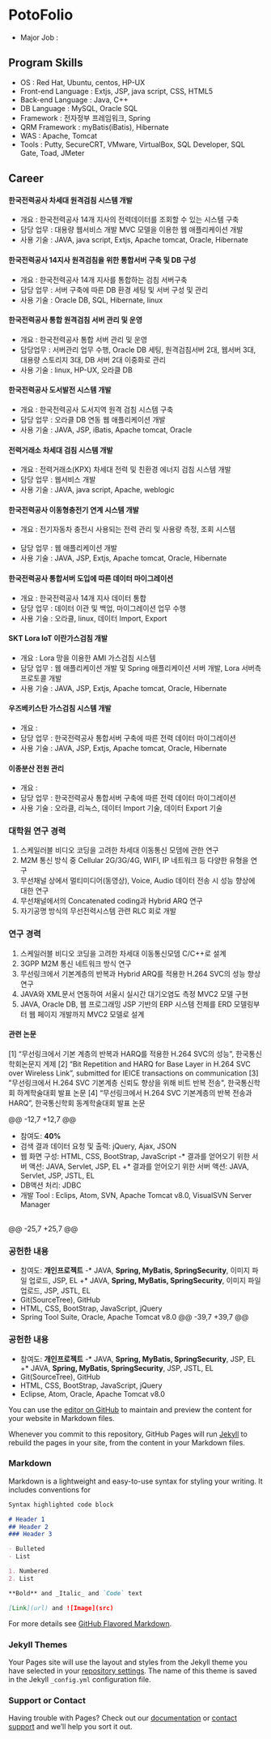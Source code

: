 # PotoFolio

- Major Job : 


## Program Skills
- OS : Red Hat, Ubuntu, centos, HP-UX
- Front-end Language : Extjs, JSP, java script, CSS, HTML5
- Back-end Language : Java, C++
- DB Language : MySQL, Oracle SQL
- Framework : 전자정부 프레임워크, Spring
- QRM Framework : myBatis(iBatis), Hibernate
- WAS : Apache, Tomcat
- Tools : Putty, SecureCRT, VMware, VirtualBox, SQL Developer, SQL Gate, Toad, JMeter


## Career

#### 한국전력공사 차세대 원격검침 시스템 개발
* 개요 : 한국전력공사 14개 지사의 전력데이터를 조회할 수 있는 시스템 구축
* 담당 업무 : 대용량 웹서비스 개발 MVC 모델을 이용한 웹 애플리케이션 개발
* 사용 기술 : JAVA, java script, Extjs, Apache tomcat, Oracle, Hibernate

#### 한국전력공사 14지사 원격검침을 위한 통합서버 구축 및 DB 구성
* 개요 : 한국전력공사 14개 지사를 통합하는 검침 서버구축
* 담당 업무 : 서버 구축에 따른 DB 환경 세팅 및 서버 구성 및 관리
* 사용 기술 : Oracle DB, SQL, Hibernate, linux

#### 한국전력공사 통합 원격검침 서버 관리 및 운영
* 개요 : 한국전력공사 통합 서버 관리 및 운영                            
* 담당업무 : 서버관리 업무 수행, Oracle DB 세팅, 원격검침서버 2대, 웹서버 3대, 대용량 스토리지 3대, DB 서버 2대 이중화로 관리
* 사용 기술 : linux, HP-UX, 오라클 DB

#### 한국전력공사 도서발전 시스템 개발
* 개요 : 한국전력공사 도서지역 원격 검침 시스템 구축
* 담당 업무 : 오라클 DB 연동 웹 애플리케이션 개발
* 사용 기술 : JAVA, JSP, iBatis, Apache tomcat, Oracle

#### 전력거래소 차세대 검침 시스템 개발
* 개요 : 전력거래소(KPX) 차세대 전력 및 친환경 에너지 검침 시스템 개발
* 담당 업무 : 웹서비스 개발
* 사용 기술 : JAVA, java script, Apache, weblogic 

#### 한국전력공사 이동형충전기 연계 시스템 개발
* 개요 : 전기자동차 충전시 사용되는 전력 관리 및 사용량 측정, 조회 시스템                      
* 담당 업무 : 웹 애플리케이션 개발
* 사용 기술 : JAVA, JSP, Extjs, Apache tomcat, Oracle, Hibernate

#### 한국전력공사 통합서버 도입에 따른 데이터 마이그레이션
* 개요 : 한국전력공사 14개 지사 데이터 통합                     
* 담당 업무 : 데이터 이관 및 백업, 마이그레이션 업무 수행      
* 사용 기술 : 오라클, linux, 데이터 Import, Export

#### SKT Lora IoT 이란가스검침 개발
* 개요 : Lora 망을 이용한 AMI 가스검침 시스템
* 담당 업무 : 웹 애플리케이션 개발 및 Spring 애플리케이션 서버 개발, Lora 서버측 프로토콜 개발
* 사용 기술 : JAVA, JSP, Extjs, Apache tomcat, Oracle, Hibernate

#### 우즈베키스탄 가스검침 시스템 개발
* 개요 : 
* 담당 업무 : 한국전력공사 통합서버 구축에 따른 전력 데이터 마이그레이션
* 사용 기술 : JAVA, JSP, Extjs, Apache tomcat, Oracle, Hibernate

#### 이종분산 전원 관리
* 개요 : 
* 담당 업무 : 한국전력공사 통합서버 구축에 따른 전력 데이터 마이그레이션
* 사용 기술 : 오라클, 리눅스, 데이터 Import 기술, 데이터 Export 기술 


### 대학원 연구 경력
1. 스케일러블 비디오 코딩을 고려한 차세대 이동통신 모뎀에 관한 연구
2. M2M 통신 방식 중 Cellular 2G/3G/4G, WIFI, IP 네트워크 등 다양한 유형을 연구
3. 무선채널 상에서 멀티미디어(동영상), Voice, Audio 데이터 전송 시 성능 향상에 대한 연구
4. 무선채널에서의 Concatenated coding과 Hybrid ARQ 연구
5. 자기공명 방식의 무선전력시스템 관련 RLC 회로 개발
  

### 연구 경력
1. 스케일러블 비디오 코딩을 고려한 차세대 이동통신모뎀 C/C++로 설계 
2. 3GPP M2M 통신 네트워크 방식 연구
3. 무선링크에서 기본계층의 반복과 Hybrid ARQ를 적용한 H.264 SVC의 성능 향상 연구
4. JAVA와 XML문서 연동하여 서울시 실시간 대기오염도 측정 MVC2 모델 구현
5. JAVA, Oracle DB, 웹 프로그래밍 JSP 기반의 ERP 시스템 전체를 ERD 모델링부터 웹 페이지 개발까지 MVC2 모델로 설계

#### 관련 논문
[1] “무선링크에서 기본 계층의 반복과 HARQ를 적용한 H.264 SVC의 성능”, 한국통신학회논문지 게제 
[2] “Bit Repetition and HARQ for Base Layer in H.264 SVC over Wireless Link”, submitted for IEICE transactions on communication
[3] "무선링크에서 H.264 SVC 기본계층 신뢰도 향상을 위해 비트 반복 전송", 한국통신학회 하계학술대회 발표 논문
[4] “무선링크에서 H.264 SVC 기본계층의 반복 전송과 HARQ”, 한국통신학회 동계학술대회 발표 논문




@@ -12,7 +12,7 @@
  * 참여도: **40%**
  * 검색 결과 데이터 요청 및 출력: jQuery, Ajax, JSON
  * 웹 화면 구성: HTML, CSS, BootStrap, JavaScript
 -* 결과를 얻어오기 위한 서버 액션: JAVA, Servlet, JSP, EL
 +* 결과를 얻어오기 위한 서버 액션: JAVA, Servlet, JSP, JSTL, EL
  * DB액션 처리: JDBC
  * 개발 Tool : Eclips, Atom, SVN, Apache Tomcat v8.0, VisualSVN Server Manager
  <br>
 @@ -25,7 +25,7 @@
  
  ### 공헌한 내용
  * 참여도: **개인프로젝트**
 -* JAVA, **Spring, MyBatis, SpringSecurity**, 이미지 파일 업로드, JSP, EL
 +* JAVA, **Spring, MyBatis, SpringSecurity**, 이미지 파일 업로드, JSP, JSTL, EL
  * Git(SourceTree), GitHub
  * HTML, CSS, BootStrap, JavaScript, jQuery
  * Spring Tool Suite, Oracle, Apache Tomcat v8.0
 @@ -39,7 +39,7 @@
  
  ### 공헌한 내용
  * 참여도: **개인프로젝트**
 -* JAVA, **Spring, MyBatis, SpringSecurity**, JSP, EL
 +* JAVA, **Spring, MyBatis, SpringSecurity**, JSP, JSTL, EL
  * Git(SourceTree), GitHub
  * HTML, CSS, BootStrap, JavaScript, jQuery
  * Eclipse, Atom, Oracle, Apache Tomcat v8.0



You can use the [editor on GitHub](https://github.com/SungKyunAhn/sungkyunahn.github.com/edit/master/README.md) to maintain and preview the content for your website in Markdown files.

Whenever you commit to this repository, GitHub Pages will run [Jekyll](https://jekyllrb.com/) to rebuild the pages in your site, from the content in your Markdown files.

### Markdown

Markdown is a lightweight and easy-to-use syntax for styling your writing. It includes conventions for

```markdown
Syntax highlighted code block

# Header 1
## Header 2
### Header 3

- Bulleted
- List

1. Numbered
2. List

**Bold** and _Italic_ and `Code` text

[Link](url) and ![Image](src)
```

For more details see [GitHub Flavored Markdown](https://guides.github.com/features/mastering-markdown/).

### Jekyll Themes

Your Pages site will use the layout and styles from the Jekyll theme you have selected in your [repository settings](https://github.com/SungKyunAhn/sungkyunahn.github.com/settings). The name of this theme is saved in the Jekyll `_config.yml` configuration file.

### Support or Contact

Having trouble with Pages? Check out our [documentation](https://help.github.com/categories/github-pages-basics/) or [contact support](https://github.com/contact) and we’ll help you sort it out.
